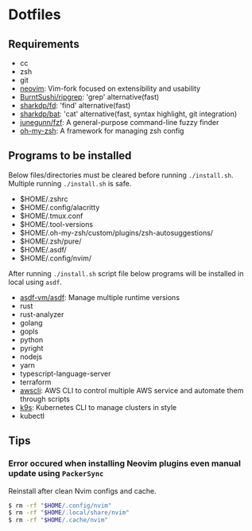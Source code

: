 # Dotfiles

## Requirements

- cc
- zsh
- git
- [neovim](https://github.com/neovim/neovim): Vim-fork focused on extensibility and usability
- [BurntSushi/ripgrep](https://github.com/BurntSushi/ripgrep): 'grep' alternative(fast)
- [sharkdp/fd](https://github.com/sharkdp/fd): 'find' alternative(fast)
- [sharkdp/bat](https://github.com/sharkdp/bat): 'cat' alternative(fast, syntax highlight, git integration)
- [junegunn/fzf](https://github.com/junegunn/fzf): A general-purpose command-line fuzzy finder
- [oh-my-zsh](https://github.com/ohmyzsh/ohmyzsh): A framework for managing zsh config

## Programs to be installed

Below files/directories must be cleared before running `./install.sh`.
Multiple running `./install.sh` is safe.
- $HOME/.zshrc
- $HOME/.config/alacritty
- $HOME/.tmux.conf
- $HOME/.tool-versions
- $HOME/.oh-my-zsh/custom/plugins/zsh-autosuggestions/
- $HOME/.zsh/pure/
- $HOME/.asdf/
- $HOME/.config/nvim/

After running `./install.sh` script file below programs will be installed in local using `asdf`.
- [asdf-vm/asdf](https://github.com/asdf-vm/asdf): Manage multiple runtime versions
- rust
- rust-analyzer
- golang
- gopls
- python
- pyright
- nodejs
- yarn
- typescript-language-server
- terraform
- [awscli](https://github.com/aws/aws-cli): AWS CLI to control multiple AWS service and automate them through scripts
- [k9s](https://github.com/derailed/k9s): Kubernetes CLI to manage clusters in style
- kubectl

## Tips

### Error occured when installing Neovim plugins even manual update using `PackerSync`
Reinstall after clean Nvim configs and cache.

```sh
$ rm -rf "$HOME/.config/nvim"
$ rm -rf "$HOME/.local/share/nvim"
$ rm -rf "$HOME/.cache/nvim"
```
